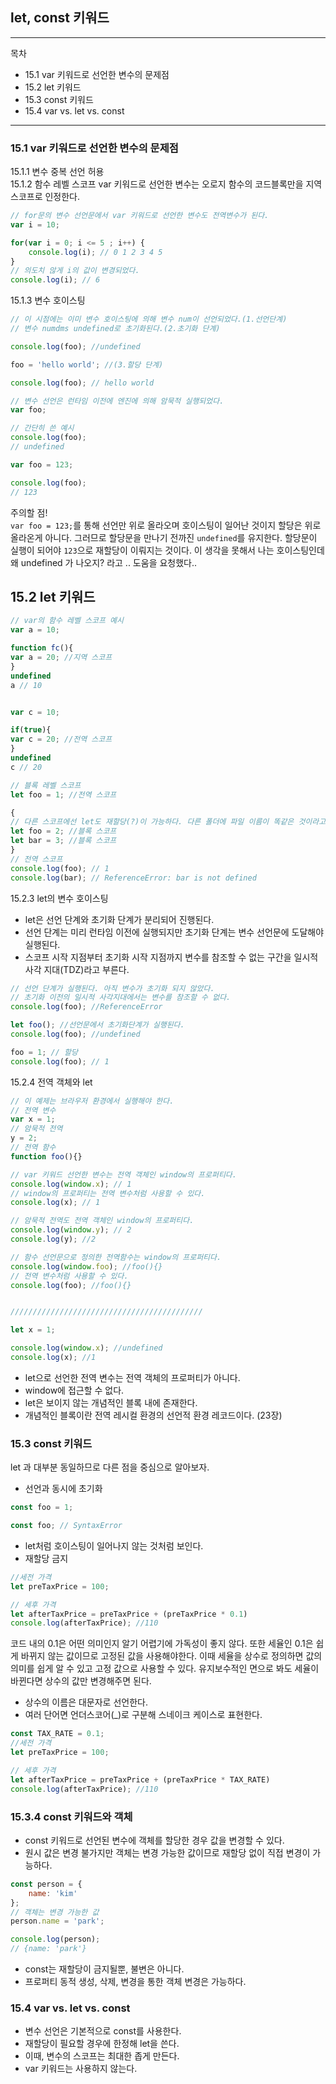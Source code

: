 ## let, const 키워드
---
목차
- 15.1 var 키워드로 선언한 변수의 문제점
- 15.2 let 키워드
- 15.3 const 키워드
- 15.4 var vs. let vs. const 
---
### 15.1 var 키워드로 선언한 변수의 문제점
15.1.1 변수 중복 선언 허용<br>
15.1.2 함수 레벨 스코프
var 키워드로 선언한 변수는 오로지 함수의 코드블록만을 지역 스코프로 인정한다. 
```js
// for문의 변수 선언문에서 var 키워드로 선언한 변수도 전역변수가 된다.
var i = 10;

for(var i = 0; i <= 5 ; i++) {
    console.log(i); // 0 1 2 3 4 5
}
// 의도치 않게 i의 값이 변경되었다.
console.log(i); // 6
```
15.1.3 변수 호이스팅
```js
// 이 시점에는 이미 변수 호이스팅에 의해 변수 num이 선언되었다.(1.선언단계)
// 변수 numdms undefined로 초기화된다.(2.초기화 단계)

console.log(foo); //undefined

foo = 'hello world'; //(3.할당 단계)

console.log(foo); // hello world

// 변수 선언은 런타임 이전에 엔진에 의해 암묵적 실행되었다.
var foo;

// 간단히 쓴 예시 
console.log(foo);
// undefined

var foo = 123;

console.log(foo);
// 123
```
주의할 점! <br> `var foo = 123;`를 통해 선언만 위로 올라오며 호이스팅이 일어난 것이지 할당은 위로 올라온게 아니다. 그러므로 할당문을 만나기 전까진 `undefined`를 유지한다. 할당문이 실행이 되어야 `123`으로 재할당이 이뤄지는 것이다. 이 생각을 못해서 나는 호이스팅인데 왜 undefined 가 나오지? 라고 .. 도움을 요청했다.. 

## 15.2 let 키워드
```js
// var의 함수 레벨 스코프 예시 
var a = 10;

function fc(){
var a = 20; //지역 스코프
}
undefined
a // 10


var c = 10;

if(true){
var c = 20; //전역 스코프 
}
undefined
c // 20
```
```js
// 블록 레벨 스코프
let foo = 1; //전역 스코프

{
// 다른 스코프에선 let도 재할당(?)이 가능하다. 다른 폴더에 파일 이름이 똑같은 것이라고 생각하면 된다. 실제론 별개의 변수 foo이다.
let foo = 2; //블록 스코프 
let bar = 3; //블록 스코프
}
// 전역 스코프
console.log(foo); // 1
console.log(bar); // ReferenceError: bar is not defined
```

15.2.3 let의 변수 호이스팅 
- let은 선언 단계와 초기화 단계가 분리되어 진행된다.
- 선언 단계는 미리 런타임 이전에 실행되지만 초기화 단계는 변수 선언문에 도달해야 실행된다. 
- 스코프 시작 지점부터 초기화 시작 지점까지 변수를 참조할 수 없는 구간을 일시적 사각 지대(TDZ)라고 부른다.
```js
// 선언 단계가 실행된다. 아직 변수가 초기화 되지 않았다.
// 초기화 이전의 일시적 사각지대에서는 변수를 참조할 수 없다.
console.log(foo); //ReferenceError

let foo(); //선언문에서 초기화단계가 실행된다.
console.log(foo); //undefined

foo = 1; // 할당
console.log(foo); // 1
```
15.2.4 전역 객체와 let
```js
// 이 예제는 브라우저 환경에서 실행해야 한다.
// 전역 변수
var x = 1;
// 암묵적 전역
y = 2;
// 전역 함수
function foo(){}

// var 키워드 선언한 변수는 전역 객체인 window의 프로퍼티다.
console.log(window.x); // 1 
// window의 프로퍼티는 전역 변수처럼 사용할 수 있다.
console.log(x); // 1

// 암묵적 전역도 전역 객체인 window의 프로퍼티다.
console.log(window.y); // 2
console.log(y); //2

// 함수 선언문으로 정의한 전역함수는 window의 프로퍼티다.
console.log(window.foo); //foo(){}
// 전역 변수처럼 사용할 수 있다.
console.log(foo); //foo(){}


///////////////////////////////////////////

let x = 1;

console.log(window.x); //undefined
console.log(x); //1
```
- let으로 선언한 전역 변수는 전역 객체의 프로퍼티가 아니다.
- window에 접근할 수 없다.
- let은 보이지 않는 개념적인 블록 내에 존재한다.
- 개념적인 블록이란 전역 레시컬 환경의 선언적 환경 레코드이다. (23장)


### 15.3 const 키워드 
let 과 대부분 동일하므로 다른 점을 중심으로 알아보자.
- 선언과 동시에 초기화
```js
const foo = 1;

const foo; // SyntaxError 
```
- let처럼 호이스팅이 일어나지 않는 것처럼 보인다.
- 재할당 금지 
```js
//세전 가격
let preTaxPrice = 100;

// 세후 가격
let afterTaxPrice = preTaxPrice + (preTaxPrice * 0.1)
console.log(afterTaxPrice); //110
```
코드 내의 0.1은 어떤 의미인지 알기 어렵기에 가독성이 좋지 않다. 또한 세율인 0.1은 쉽게 바뀌지 않는 값이므로 고정된 값을 사용해야한다. 이때 세율을 상수로 정의하면 값의 의미를 쉽게 알 수 있고 고정 값으로 사용할 수 있다. 유지보수적인 면으로 봐도 세율이 바뀐다면 상수의 값만 변경해주면 된다.
- 상수의 이름은 대문자로 선언한다.
- 여러 단어면 언더스코어(_)로 구분해 스네이크 케이스로 표현한다.
```js
const TAX_RATE = 0.1;
//세전 가격
let preTaxPrice = 100;

// 세후 가격
let afterTaxPrice = preTaxPrice + (preTaxPrice * TAX_RATE)
console.log(afterTaxPrice); //110
```

### 15.3.4 const 키워드와 객체
- const 키워드로 선언된 변수에 객체를 할당한 경우 값을 변경할 수 있다. 
- 원시 값은 변경 불가지만 객체는 변경 가능한 값이므로 재할당 없이 직접 변경이 가능하다.

```js
const person = {
    name: 'kim'
};
// 객체는 변경 가능한 값
person.name = 'park';

console.log(person);
// {name: 'park'}
```
- const는 재할당이 금지될뿐, 불변은 아니다. 
- 프로퍼티 동적 생성, 삭제, 변경을 통한 객체 변경은 가능하다.

### 15.4 var vs. let vs. const 
- 변수 선언은 기본적으로 const를 사용한다.
- 재할당이 필요할 경우에 한정해 let을 쓴다.
- 이때, 변수의 스코프는 최대한 좁게 만든다.
- var 키워드는 사용하지 않는다.
